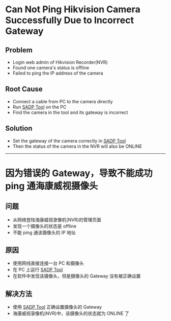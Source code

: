 # Can Not Ping Hikvision Camera Successfully Due to Incorrect Gateway

## Problem
* Login web admin of Hikvision Recorder(NVR)
* Found one camera's status is offline
* Failed to ping the IP address of the camera

## Root Cause
* Connect a cable from PC to the camera directly
* Run [SADP Tool](https://www.hikvision.com/cn/download_more_393.html) on the PC
* Find the camera in the tool and its gateway is incorrect

## Solution
* Set the gateway of the camera correctly in [SADP Tool](https://www.hikvision.com/cn/download_more_393.html)
* Then the status of the camera in the NVR will also be ONLINE

----------------

# 因为错误的 Gateway，导致不能成功 ping 通海康威视摄像头

## 问题
* 从网络登陆海康威视录像机(NVR)的管理页面
* 发现一个摄像头的状态是 offline
* 不能 ping 通该摄像头的 IP 地址

## 原因
* 使用网线直接连接一台 PC 和摄像头
* 在 PC 上运行 [SADP Tool](https://www.hikvision.com/cn/download_more_393.html)
* 在软件中发现该摄像头，但是摄像头的 Gateway 没有被正确设置

## 解决方法
* 使用 [SADP Tool](https://www.hikvision.com/cn/download_more_393.html) 正确设置摄像头的 Gateway
* 海康威视录像机(NVR)中，该摄像头的状态就为 ONLINE 了

